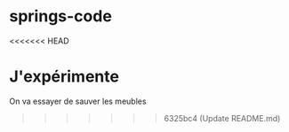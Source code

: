 # springs-code
<<<<<<< HEAD

J'expérimente
=======
On va essayer de sauver les meubles
>>>>>>> 6325bc4 (Update README.md)
